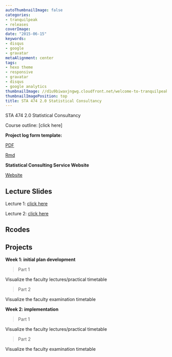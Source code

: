 ```yaml
---
autoThumbnailImage: false
categories:
- tranquilpeak
- releases
coverImage: 
date: "2015-06-15"
keywords:
- disqus
- google
- gravatar
metaAlignment: center
tags:
- hexo theme
- responsive
- gravatar
- disqus
- google analytics
thumbnailImage: //d1u9biwaxjngwg.cloudfront.net/welcome-to-tranquilpeak/city-750.jpg
thumbnailImagePosition: top
title: STA 474 2.0 Statistical Consultancy
---
```


STA 474 2.0 Statistical Consultancy



Course outline: [click here]

**Project log form template:**

[PDF](https://thiyanga.netlify.app/SCS/template_logform.pdf)

[Rmd](https://thiyanga.netlify.app/SCS/template_logform.Rmd)

**Statistical Consulting Service Website**

[Website](https://scs-fas-sjp.netlify.app/)

## Lecture Slides

Lecture 1: [click here](https://thiyangt.github.io/statconsultancy/#53)

Lecture 2: [click here](/slides/lecture2.html)

## Rcodes


## Projects

**Week 1: initial plan development**

> Part 1 

Visualize the faculty lectures/practical timetable

> Part 2

Visualize the faculty examination timetable

**Week 2: implementation**

> Part 1 

Visualize the faculty lectures/practical timetable

> Part 2

Visualize the faculty examination timetable

